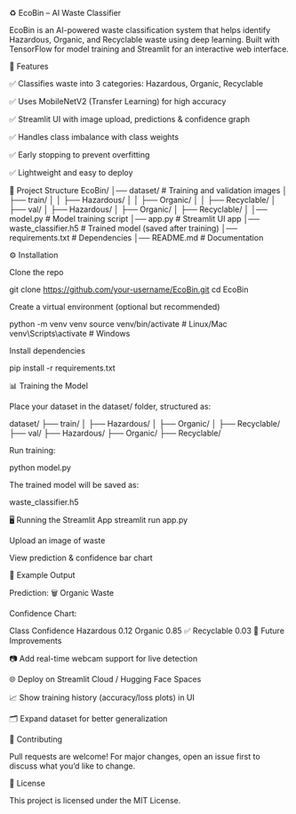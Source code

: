 ♻️ EcoBin – AI Waste Classifier

EcoBin is an AI-powered waste classification system that helps identify Hazardous, Organic, and Recyclable waste using deep learning.
Built with TensorFlow for model training and Streamlit for an interactive web interface.

🚀 Features

✅ Classifies waste into 3 categories: Hazardous, Organic, Recyclable

✅ Uses MobileNetV2 (Transfer Learning) for high accuracy

✅ Streamlit UI with image upload, predictions & confidence graph

✅ Handles class imbalance with class weights

✅ Early stopping to prevent overfitting

✅ Lightweight and easy to deploy

📂 Project Structure
EcoBin/
│── dataset/                # Training and validation images
│   ├── train/
│   │   ├── Hazardous/
│   │   ├── Organic/
│   │   ├── Recyclable/
│   ├── val/
│       ├── Hazardous/
│       ├── Organic/
│       ├── Recyclable/
│
│── model.py                # Model training script
│── app.py                  # Streamlit UI app
│── waste_classifier.h5     # Trained model (saved after training)
│── requirements.txt        # Dependencies
│── README.md               # Documentation

⚙️ Installation

Clone the repo

git clone https://github.com/your-username/EcoBin.git
cd EcoBin


Create a virtual environment (optional but recommended)

python -m venv venv
source venv/bin/activate   # Linux/Mac
venv\Scripts\activate      # Windows


Install dependencies

pip install -r requirements.txt

📊 Training the Model

Place your dataset in the dataset/ folder, structured as:

dataset/
 ├── train/
 │   ├── Hazardous/
 │   ├── Organic/
 │   ├── Recyclable/
 ├── val/
     ├── Hazardous/
     ├── Organic/
     ├── Recyclable/


Run training:

python model.py


The trained model will be saved as:

waste_classifier.h5

🖥️ Running the Streamlit App
streamlit run app.py


Upload an image of waste

View prediction & confidence bar chart

📌 Example Output

Prediction: 🗑️ Organic Waste

Confidence Chart:

Class	Confidence
Hazardous	0.12
Organic	0.85 ✅
Recyclable	0.03
🔮 Future Improvements

📷 Add real-time webcam support for live detection

🌐 Deploy on Streamlit Cloud / Hugging Face Spaces

📈 Show training history (accuracy/loss plots) in UI

🗂️ Expand dataset for better generalization

🤝 Contributing

Pull requests are welcome! For major changes, open an issue first to discuss what you’d like to change.

📜 License

This project is licensed under the MIT License.
